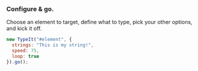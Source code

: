 <h3 class="-mt-3 mb-12 text-center">Configure & go.</h3>

Choose an element to target, define what to type, pick your other options, and kick it off.

```javascript
new TypeIt("#element", {
  strings: "This is my string!",
  speed: 75,
  loop: true
}).go();
```
